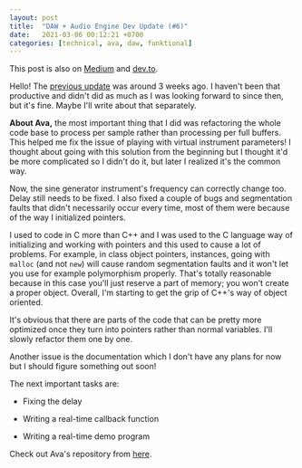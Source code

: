 ```yaml
---
layout: post
title:  "DAW + Audio Engine Dev Update (#6)"
date:   2021-03-06 00:12:21 +0700
categories: [technical, ava, daw, funktional]
---
```


This post is also on [Medium](https://amuuu.medium.com/daw-audio-engine-dev-update-6-25b2db2823f1) and [dev.to](https://dev.to/amuuu/daw-audio-engine-dev-update-6-3g69).

Hello! The [previous update](https://dev.to/amuuu/open-source-daw-audio-engine-update-5-2991) was around 3 weeks ago. I haven't been that productive and didn't did as much as I was looking forward to since then, but it's fine. Maybe I'll write about that separately.

**About Ava,** the most important thing that I did was refactoring the whole code base to process per sample rather than processing per full buffers. This helped me fix the issue of playing with virtual instrument parameters! I thought about going with this solution from the beginning but I thought it'd be more complicated so I didn't do it, but later I realized it's the common way.

Now, the sine generator instrument's frequency can correctly change too. Delay still needs to be fixed. I also fixed a couple of bugs and segmentation faults that didn't necessarily occur every time, most of them were because of the way I initialized pointers.

I used to code in C more than C++ and I was used to the C language way of initializing and working with pointers and this used to cause a lot of problems. For example, in class object pointers, instances, going with `malloc` (and not `new`) will cause random segmentation faults and it won't let you use for example polymorphism properly. That's totally reasonable because in this case you'll just reserve a part of memory; you won't create a proper object. Overall, I'm starting to get the grip of C++'s way of object oriented.

It's obvious that there are parts of the code that can be pretty more optimized once they turn into pointers rather than normal variables. I'll slowly refactor them one by one.

Another issue is the documentation which I don't have any plans for now but I should figure something out soon!

The next important tasks are:

- Fixing the delay

- Writing a real-time callback function

- Writing a real-time demo program

Check out Ava's repository from [here](https://github.com/funktional-stdo/ava).
